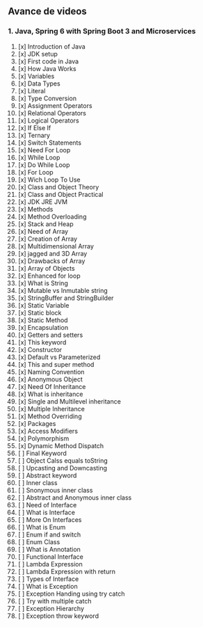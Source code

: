 ## Avance de videos
### 1. Java, Spring 6 with Spring Boot 3 and Microservices

1. [x] Introduction of Java
1. [x] JDK setup
1. [x] First code in Java
1. [x] How Java Works
1. [x] Variables
1. [x] Data Types
1. [x] Literal
1. [x] Type Conversion
1. [x] Assignment Operators
1. [x] Relational Operators
1. [x] Logical Operators
1. [x] If Else If
1. [x] Ternary
1. [x] Switch Statements
1. [x] Need For Loop
1. [x] While Loop
1. [x] Do While Loop
1. [x] For Loop
1. [x] Wich Loop To Use
1. [x] Class and Object Theory
1. [x] Class and Object Practical
1. [x] JDK JRE JVM
1. [x] Methods
1. [x] Method Overloading
1. [x] Stack and Heap
1. [x] Need of Array
1. [x] Creation of Array
1. [x] Multidimensional Array
1. [x] jagged and 3D Array
1. [x] Drawbacks of Array
1. [x] Array of Objects
1. [x] Enhanced for loop
1. [x] What is String
1. [x] Mutable vs Inmutable string
1. [x] StringBuffer and StringBuilder
1. [x] Static Variable
1. [x] Static block
1. [x] Static Method
1. [x] Encapsulation
1. [x] Getters and setters
1. [x] This keyword
1. [x] Constructor
1. [x] Default vs Parameterized
1. [x] This and super method
1. [x] Naming Convention
1. [x] Anonymous Object
1. [x] Need Of Inheritance
1. [x] What is inheritance
1. [x] Single and Multilevel inheritance 
1. [x] Multiple Inheritance
1. [x] Method Overriding
1. [x] Packages
1. [x] Access Modifiers
1. [x] Polymorphism
1. [x] Dynamic Method Dispatch
1. [ ] Final Keyword
1. [ ] Object Calss equals toString
1. [ ] Upcasting and Downcasting
1. [ ] Abstract keyword
1. [ ] Inner class
1. [ ] Snonymous inner class
1. [ ] Abstract and Anonymous inner class
1. [ ] Need of Interface 
1. [ ] What is Interface
1. [ ] More On Interfaces
1. [ ] What is Enum
1. [ ] Enum if and switch
1. [ ] Enum Class
1. [ ] What is Annotation
1. [ ] Functional Interface
1. [ ] Lambda Expression
1. [ ] Lambda Expression with return
1. [ ] Types of Interface
1. [ ] What is Exception
1. [ ] Exception Handing using try catch
1. [ ] Try with multiple catch
1. [ ] Exception Hierarchy
1. [ ] Exception throw keyword


